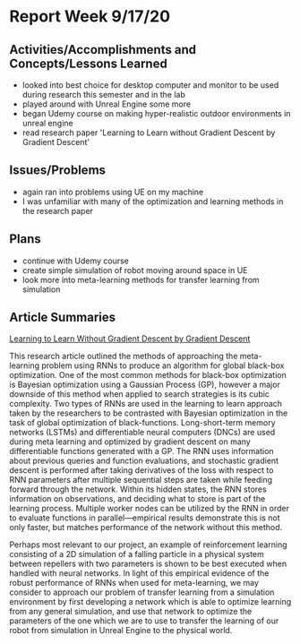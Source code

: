 # Report Week 9/17/20
## Activities/Accomplishments and Concepts/Lessons Learned
* looked into best choice for desktop computer and monitor to be used during research this semester and in the lab
* played around with Unreal Engine some more
* began Udemy course on making hyper-realistic outdoor environments in unreal engine
* read research paper 'Learning to Learn without Gradient Descent by Gradient Descent'
## Issues/Problems
* again ran into problems using UE on my machine
* I was unfamiliar with many of the optimization and learning methods in the research paper
## Plans
* continue with Udemy course
* create simple simulation of robot moving around space in UE
* look more into meta-learning methods for transfer learning from simulation
## Article Summaries
[Learning to Learn Without Gradient Descent by Gradient Descent](http://papers.nips.cc/paper/6461-learning-to-learn-by-gradient-descent-by-gradient-descent.pdf)

This research article outlined the methods of approaching the meta-learning problem using RNNs to produce an algorithm for global black-box optimization. One of the most common methods for black-box optimization is Bayesian optimization using a Gaussian Process (GP), however a major downside of this method when applied to search strategies is its cubic complexity. Two types of RNNs are used in the learning to learn approach taken by the researchers to be contrasted with Bayesian optimization in the task of global optimization of black-functions. Long-short-term memory networks (LSTMs) and differentiable neural computers (DNCs) are used during meta learning and optimized by gradient descent on many differentiable functions generated with a GP. The RNN uses information about previous queries and function evaluations, and stochastic gradient descent is performed after taking derivatives of the loss with respect to RNN parameters after multiple sequential steps are taken while feeding forward through the network. Within its hidden states, the RNN stores information on observations, and deciding what to store is part of the learning process. Multiple worker nodes can be utilized by the RNN in order to evaluate functions in parallel—empirical results demonstrate this is not only faster, but matches performance of the network without this method. 

Perhaps most relevant to our project, an example of reinforcement learning consisting of a 2D simulation of a falling particle in a physical system between repellers with two parameters is shown to be best executed when handled with neural networks. In light of this empirical evidence of the robust performance of RNNs when used for meta-learning, we may consider to approach our problem of transfer learning from a simulation environment by first developing a network which is able to optimize learning from any general simulation, and use that network to optimize the parameters of the one which we are to use to transfer the learning of our robot from simulation in Unreal Engine to the physical world.
